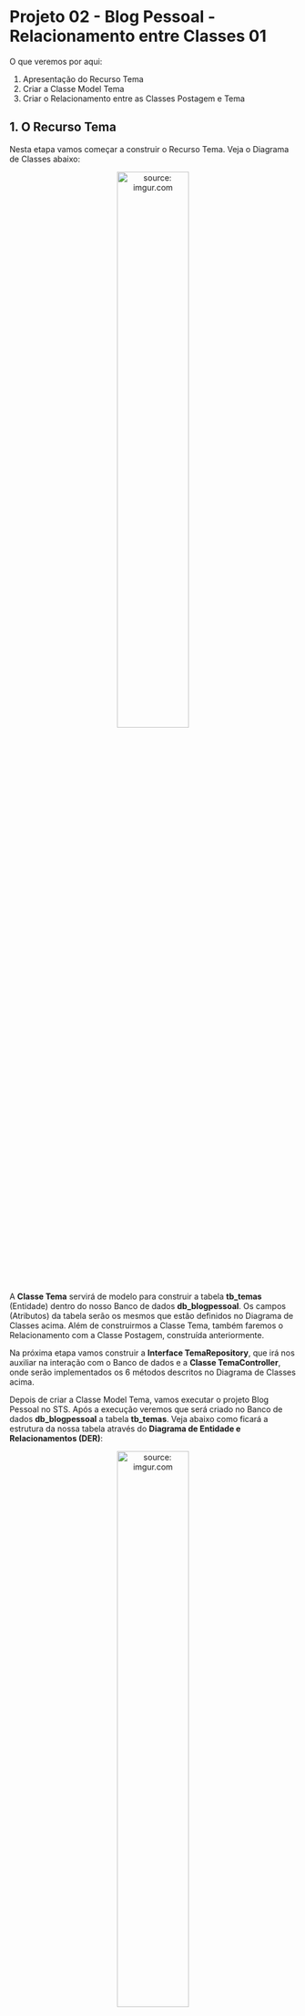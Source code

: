 ﻿
<h1>Projeto 02 - Blog Pessoal - Relacionamento entre Classes 01</h1>

O que veremos por aqui:

1. Apresentação do Recurso Tema
2. Criar a Classe Model Tema
3. Criar o Relacionamento entre as Classes Postagem e Tema

<h2>1. O Recurso Tema</h2>

Nesta etapa vamos começar a construir o Recurso Tema. Veja o Diagrama de Classes abaixo: 

<div align="center"><img src="https://i.imgur.com/ocn729z.png" title="source: imgur.com" width="50%"/></div>

A **Classe Tema** servirá de modelo para construir a tabela **tb_temas** (Entidade) dentro do nosso Banco de dados **db_blogpessoal**. Os campos (Atributos) da tabela serão os mesmos que estão definidos no Diagrama de Classes acima. Além de construirmos a Classe Tema, também faremos o Relacionamento com a Classe Postagem, construída anteriormente. 

Na próxima etapa vamos construir a **Interface TemaRepository**, que irá nos auxiliar na interação com o Banco de dados e a **Classe TemaController**, onde serão implementados os 6 métodos descritos no Diagrama de Classes acima.

Depois de criar a Classe Model Tema, vamos executar o projeto Blog Pessoal no STS. Após a execução veremos que será criado no Banco de dados **db_blogpessoal** a tabela **tb_temas**. Veja abaixo como ficará a estrutura da nossa tabela através do **Diagrama de Entidade e Relacionamentos (DER)**:

<div align="center"><img src="https://i.imgur.com/YKdkCyN.png" title="source: imgur.com" width="50%"/></div>

O Dicionário de dados da nossa tabela tb_tema será o seguinte:

| Atributo      | Tipo de dado | Descrição           | Chave |
| ------------- | ------------ | ------------------- | ----- |
| **id**        | bigint       | Identificador único | PK    |
| **descricao** | varchar(255) | Tema  |       |


| <img src="https://i.imgur.com/vVDBDG0.png" title="source: imgur.com" width="200px"/> | <div align="left"> **ALERTA DE BSM:** *Mantenha a Atenção aos Detalhes ao criar o Recurso Tema. Todas as Camadas (Pacotes: Model, Repository e Controller), já foram criadas no Recurso Postagem.* </div> |
| ------------------------------------------------------------ | ------------------------------------------------------------ |


| <img src="https://i.imgur.com/RfjtOFi.png" title="source: imgur.com" width="160px"/> | <div align="left"> **DICA:** *Caso você tenha alguma dúvida sobre como criar a Classe, executar o projeto, entre outras, consulte a Documentação do Recurso Postagem.* </div> |
| ------------------------------------------------------------ | ------------------------------------------------------------ |

<br />

<h2>👣 Passo 01 - Criar a Classe Tema na Camada Model</h2>

Agora vamos criar a segunda Classe Model que chamaremos de **Tema**.

1. Clique com o botão direito do mouse sobre o **Pacote Model** (**com.generation.blogpessoal.model**), na Source Folder Principal (**src/main/java**), e clique na opção **New 🡪 Class**
3. Na janela **New Java Class**, no item **Name**, digite o nome da Classe (**Tema**), e na sequência clique no botão **Finish** para concluir.

 Agora vamos criar o código da **Classe Model Tema**:

```java
@Entity
@Table(name = "tb_temas")
public class Tema {
	
	@Id
	@GeneratedValue(strategy = GenerationType.IDENTITY)
	private Long id;

	@NotNull(message = "O atributo Descrição é obrigatório")
	private String descricao;

	public Long getId() {
		return this.id;
	}

	public void setId(Long id) {
		this.id = id;
	}

	public String getDescricao() {
		return this.descricao;
	}

	public void setDescricao(String descricao) {
		this.descricao = descricao;
	}

}
```

Observe que no atributo **descricao** utilizamos a anotação **@NotNull**, que **não permite que o atributo seja Nulo, mas permite que ele contenha apenas Espaços em branco**. Você pode configurar uma mensagem para o usuário através do atributo **message**.

<div align="left"><img src="https://i.imgur.com/sv8IEe1.png" title="source: imgur.com" width="25px"/> <a href="https://www.baeldung.com/javax-validation" target="_blank"><b>Documentação: <i>@NotNull</i></b></a>

	
Para concluir, não esqueça de Salvar o código (**File 🡪 Save All**).

<br />

<h2>👣 Passo 02 - Executar o projeto e Checar o Banco de dados</h2>

1. Execute o projeto e verifique no **MySQL Workbench** se a tabela **tb_temas** foi criada no Banco de dados **db_blogpessoal**, como mostra a figura abaixo:

<div align="center"><img src="https://i.imgur.com/v9NTzoW.png" title="source: imgur.com" /></div>

<br />
	
<h2>2. Relacionamento de Classes</h2>

**Mapeamento Objeto-Relacional (ORM)** é o processo de conversão de Objetos Java em Tabelas (Entidades) de Banco de dados. Em outras palavras, isso nos permite interagir com um Banco de dados Relacional sem nenhum código SQL. A **Java Persistence API (JPA)** é uma especificação que define como persistir dados em aplicativos Java. O foco principal do JPA é a camada ORM.

O **JPA** simplifica o tratamento do modelo de Banco de dados Relacional nos aplicativos Java quando mapeamos cada Tabela para uma única Classe de entidade (Model). Assim como no SQL, precisamos criar Relacionamentos entre as tabelas, no JPA também precisamos criar **Relacionamentos entre as Classes** e desta forma construirmos os Relacionamentos entre as Tabelas no Banco de dados como fizemos no MySQL. 

Nesta etapa vamos construir o Relacionamento do Recurso Tema com o Recurso Postagem. Veja o Diagrama de Classes abaixo: 

<div align="center"><img src="https://i.imgur.com/rE9pUwH.png" title="source: imgur.com" /></div>

Para construirmos o Relacionamento entre Classes, assim como no SQL, precisamos definir a cardinalidade do Relacionamento. Para definir a Cardinalidade, o JPA utiliza as anotações abaixo:

| Cardinalidade | Anotação    | Descrição                                                    |
| ------------- | ----------- | ------------------------------------------------------------ |
| **1:1**       | @OneToOne   | No relacionamento OneToOne, um Objeto pode pertencer a apenas um outro Objeto, ou seja, é uma ligação um para um. <br />No Banco de dados significa que cada linha de uma Entidade se refere a **<u>apenas</u>** uma linha de outra Entidade. |
| **1:N**       | @OneToMany  | No relacionamento OneToMany,  um Objeto é referenciado com muitos Objetos.<br/>Em Bancos de dados relacionais, cada linha de uma entidade é referenciada a muitos registros filhos em outra entidade.<br/>O importante é que os registros filhos não podem ter vários pais. Em  uma relação OneToMany entre a Tabela A e a Tabela B, cada linha da Tabela A está ligada a 0, 1 ou muitas linhas da Tabela B.<br/> Numa Relação Unidirecional, a relação será uma relação OneToMany porquê o lado Um da relação manda no Relacionamento. |
| **N:1**       | @ManyToOne  | No relacionamento  ManyToOne,  um Objeto é referenciado com outro Objeto que contém valores únicos.<br/> Em Bancos de dados Relacionais, esses relacionamentos são aplicáveis usando o par Chave Estrangeira (Lado N da Relação) e a  Chave Primária (Lado 1 da Relação), entre as tabelas. O Lado N também deve ter uma Chave Primária.<br />Numa Relação Bidirecional, essa anotação será utilizada para referenciar o Lado Um da Relação, através de um Objeto, que funcionará como a Chave Estrangeira. |
| **N:M**       | @ManyToMany | No relacionamento ManyToMany,  muitos Objetos são referenciados com muitos outros Objetos.<br/>Em Bancos de dados Relacionais, o relacionamento Muitos para Muitos uma ou mais linhas de uma  Entidade são associadas a mais de uma linha em outra Entidade.<br />Os relacionamentos ManyToMany exigem um pouco mais de trabalho do que os outros relacionamentos.<br />Em um Banco de dados, um Relacionamento ManyToMany envolve uma terceira Tabela intermediária, que faz referência a ambas as outras tabelas armazenando as 2 Chaves estrangeiras. |

No modelo Relacional, 1:N e N:1 são a mesma coisa, entretanto no Relacionamento de Classes, além da Cardinalidade é necessário definir a Direção do Relacionamento, ou seja, Se apenas a Classe Mãe exibe a Classe Filha (Unidirecional) ou se Classe Filha também Exibirá a Classe Mãe (Bidirecional), ao listar os dados em uma consulta.

No Modelo Relacional todo Relacionamento é **Unidirecional**, ou seja, **apenas a Tabela que possui a Chave Estrangeira acessa a outra Tabela**. No Relacionamento de Classes, existe a possibilidade do Relacionamento ser **Bidirecional**, ou seja, uma **Classe acessa a outra e vice-versa, independente de possuir ou não a Chave Estrangeira**.

Depois de criar o Relacionamento entre as Classes e executar o projeto Blog Pessoal no STS, veremos que será criado no MySQL a Relação entre as tabelas **tb_postagens** e **tb_temas** Unidirecional. Veja abaixo como ficará a estrutura da nossa tabela através do **Diagrama de Entidade e Relacionamentos (DER)**:

<div align="center"><img src="https://i.imgur.com/73XEIxe.png" title="source: imgur.com" /></div>

Como o JPA faz o mapeamento das Tabelas em Objetos, caso o Relacionamento Bidirecional esteja habilitado, a Relação funcionará independente do Banco de Dados ser Unidirecional.

Vamos construir o Relacionamento Bidirecional (1:N) entre as nossas Classes Tema e Postagem como veremos a seguir. 

<br />
	
<h2>👣 Passo 01 - Criar a Relação ManytoOne na Classe Postagem</h2>

A Classe Postagem será o lado N:1, ou seja, **Muitas Postagens podem ter apenas Um Tema**. Para criar a Relação vamos inserir depois do último atributo da Classe Postagem (data), as 3 linhas destacadas em vermelho na figura abaixo:

<div align="left"><img src="https://i.imgur.com/BKdotGE.png" title="source: imgur.com" /></div>

**Linha 37:** A anotação **@ManyToOne** indica que a Classe Postagem será o lado N:1 e terá um **Objeto da Classe Tema**, que no modelo Relacional será a **Chave Estrangeira na Tabela tb_postagens (tema_id)**.

**Linha 38:** A anotação **@JsonIgnoreProperties** indica que uma parte do JSON será ignorado, ou seja, como a Relação entre as Classes será do tipo Bidirecional, ao listar o Objeto Postagem numa consulta, por exemplo, o Objeto Tema, que será criado na linha 39, será exibido como um **"Sub Objeto"** do Objeto Postagem, como mostra a figura abaixo, devido ao Relacionamento que foi criado.

```json
{
	"id": 1,
	"titulo": "Título da Postagem 01",
	"texto": "Texto da postagem 01",
	"data": "2022-05-02T09:27:11.2221618",
	"tema": {
		"id": 1,
		"descricao": "Tema 01"
	}
}
```

Ao exibir o Objeto Tema, o Objeto Postagem será exibido novamente e na sequência Tema será exibido novamente, criando um looping infinito dentro do JSON, devido a relação Bidirecional. Para impedir o looping infinito e o travamento da nossa aplicação, utilizamos anotação **@JsonIgnoreProperties** para ignorar o Objeto da Classe Postagem, interrompendo a repetição. 

**Linha 39:** Será criado um Objeto da Classe Tema, que receberá os dados do Tema associado ao Objeto da Classe Postagem. Este Objeto representa a Chave Estrangeira da Tabela **tb_postagens (tema_id)**.

Depois do último Método Set, vamos acrescentar os Métodos Get e Set para o novo atributo que foi adicionado na Classe Postagem. Veja o código completo abaixo:

```java
@Entity
@Table(name = "tb_postagens")
public class Postagem {
    
    	@Id
	@GeneratedValue(strategy = GenerationType.IDENTITY) 
	private Long id;
	
	@NotBlank(message = "O atributo título é Obrigatório!") 
	@Size(min = 5, max = 100, message = "O atributo título deve conter no mínimo 05 e no máximo 100 caracteres")
	private String titulo;
	
	@NotBlank(message = "O atributo texto é Obrigatório!")
	@Size(min = 10, max = 1000, message = "O atributo texto deve conter no mínimo 10 e no máximo 1000 caracteres")
	private String texto;
	
	@UpdateTimestamp
	private LocalDateTime data;
	
	@ManyToOne
	@JsonIgnoreProperties("postagem")
	private Tema tema;

	public Long getId() {
		return this.id;
	}

	public void setId(Long id) {
		this.id = id;
	}

	public String getTitulo() {
		return this.titulo;
	}

	public void setTitulo(String titulo) {
		this.titulo = titulo;
	}

	public String getTexto() {
		return this.texto;
	}

	public void setTexto(String texto) {
		this.texto = texto;
	}

	public LocalDateTime getData() {
		return this.data;
	}

	public void setData(LocalDateTime data) {
		this.data = data;
	}

	public Tema getTema() {
		return tema;
	}

	public void setTema(Tema tema) {
		this.tema = tema;
	}

}
```

| <img src="https://i.imgur.com/RfjtOFi.png" title="source: imgur.com" width="170px"/> | <div align="left"> **DICA:** *Toda vez que você adicionar um novo Atributo na sua Classe, não esqueça de criar os Métodos GET e SET do Atributo. Caso contrário, você não conseguirá visualizar ou atualizar os dados do Atributo.* </div> |
| ------------------------------------------------------------ | ------------------------------------------------------------ |

<div align="left"><img src="https://i.imgur.com/sv8IEe1.png" title="source: imgur.com" width="25px"/> <a href="https://docs.jboss.org/hibernate/jpa/2.1/api/javax/persistence/ManyToOne.html" target="_blank"><b>Documentação: <i>@ManyToOne</i></b></a>

<div align="left"><img src="https://i.imgur.com/sv8IEe1.png" title="source: imgur.com" width="25px"/> <a href="https://fasterxml.github.io/jackson-annotations/javadoc/2.6/com/fasterxml/jackson/annotation/JsonIgnoreProperties.html" target="_blank"><b>Documentação: <i>@JsonIgnoreProperties</i></b></a>


<h2>👣 Passo 02 - Criar a Relação OneToMany na Classe Tema</h2>


A Classe Tema será o lado 1:N, ou seja, **Um Tema pode ter Muitas Postagens**. Para criar a Relação vamos inserir depois do último atributo da Classe Tema (descricao), destacadas em vermelho na figura abaixo:

<div align="left"><img src="https://i.imgur.com/jOqEM8N.png" title="source: imgur.com" /></div>

**Linha 27:** A anotação **@OneToMany** indica que a Classe Tema será o lado 1:N e terá **uma Collection List contendo Objetos da Classe Postagem**. Como a Relação entre as Classes será Bidirecional, a Collection List trará a lista com todos os Objetos da Classe Postagem relacionados com cada Objeto da Classe Tema. Como a Classe Tema será a **Classe Proprietária** da Relação, precisamos adicionar dois parâmetros:

- **mappedBy:** Uma vez que definimos o lado Proprietário do Relacionamento (Classe Tema), o Hibernate já possui todas as informações necessárias para mapear o relacionamento em nosso Banco de dados, criar a Chave Estrangeira e o Relacionamento propriamente dito. Para tornar essa associação Bidirecional no modelo Orientado a Objetos, informamos no parâmetro **mappedBy** o nome do Atributo da Classe Proprietária, que foi criado na **Classe Postagem (Tema tema)**, que será o Objeto de referência na Relação. 

- **cascade:** Os relacionamentos de entidade geralmente dependem da existência de outra entidade, por exemplo, o relacionamento **Tema 🡪 Postagem**. Sem o Tema, a entidade Postagem não tem nenhum significado próprio. Quando excluímos a entidade Tema, nossa entidade Postagem também deve ser excluída. **"Cascatear" (cascade)**, é a maneira de conseguir isso. Quando executamos alguma ação na entidade de destino (Tema), a mesma ação será aplicada à entidade associada (Postagem). 
- **CascadeType.ALL:** Quando um Objeto da Classe Tema for modificado, consultado ou apagado, todos os Objetos da Classe Postagem também serão modificados, consultados ou apagados. O Inverso não é verdadeiro.

**Linha 28:** A anotação **@JsonIgnoreProperties** indica que uma parte do JSON será ignorado, ou seja, assim como fizemos na Classe Postagem (Linha 39), também faremos na Classe Tema para impedir o looping infinito.

**Linha 29:** Será criado uma Collection List contendo Objetos da Classe Postagem, que receberá todos os Objetos da  Classe Postagem associadas a cada Objeto da Classe Tema. 

Depois do último Método Set, vamos acrescentar os Métodos Get e Set para o novo atributo que foi adicionado na Classe Postagem. Veja o código completo abaixo:

```java
@Entity
@Table(name = "tb_temas")
public class Tema {
	
	@Id
	@GeneratedValue(strategy = GenerationType.IDENTITY)
	private Long id;

	@NotNull(message = "O atributo Descrição é obrigatório")
	private String descricao;

    	@OneToMany(mappedBy = "tema", cascade = CascadeType.ALL)
	@JsonIgnoreProperties("tema")
	private List<Postagem> postagem;

	public Long getId() {
		return this.id;
	}

	public void setId(Long id) {
		this.id = id;
	}

	
	public String getDescricao() {
		return this.descricao;
	}

	public void setDescricao(String descricao) {
		this.descricao = descricao;
	}

	public List<Postagem> getPostagem() {
		return this.postagem;
	}

	public void setPostagem(List<Postagem> postagem) {
		this.postagem = postagem;
	}

}
```

<div align="left"><img src="https://i.imgur.com/sv8IEe1.png" title="source: imgur.com" width="25px"/> <a href="https://docs.jboss.org/hibernate/jpa/2.1/api/javax/persistence/OneToMany.html" target="_blank"><b>Documentação: <i>@OneToMany</i></b></a>

<div align="left"><img src="https://i.imgur.com/sv8IEe1.png" title="source: imgur.com" width="25px"/> <a href="https://docs.jboss.org/hibernate/jpa/2.1/api/javax/persistence/OneToMany.html#mappedBy()" target="_blank"><b>Documentação: <i>mappedBy</i></b></a>

<div align="left"><img src="https://i.imgur.com/sv8IEe1.png" title="source: imgur.com" width="25px"/> <a href="https://docs.jboss.org/hibernate/jpa/2.1/api/javax/persistence/OneToMany.html#cascade()" target="_blank"><b>Documentação: <i>cascade</i></b></a>

Para concluir, não esqueça de Salvar o código (**File 🡪 Save All**) e verificar se o Projeto está em execução

<br />

<div align="left"><img src="https://i.imgur.com/bQGvf3h.png" title="source: imgur.com" width="25px"/> <a href="https://github.com/conteudoGeneration/backend_blog_pessoal/tree/09-blog_pessoal_relacionamento_01" target="_blank"><b>Código fonte do Projeto</b></a>

<br />

<h2>👣 Passo 03 - Executar o projeto e Checar o Banco de dados</h2>

1. Execute o projeto e verifique no **MySQL Workbench** se a **Chave Estrangeira (tema_id)** foi criada na Tabela **tb_Postagens**, no Banco de dados **db_blogpessoal**, como mostra a figura abaixo:

<div align="center"><img src="https://i.imgur.com/tFAl0La.png" title="source: imgur.com" /></div>

<br />

<h2>Anexo I - Tipos de Cascade</h2>

| Tipo        | Descrição                                                    |
| ----------- | ------------------------------------------------------------ |
| **PERSIST** | Ele propaga a operação de persistir um objeto **Pai** para um objeto **Filho**, assim quando salvar a Entidade Cliente, também será salvo todas as Entidades Telefone associadas. |
| **MERGE**   | Ele propaga a operação de atualização de um objeto **Pai** para um objeto **Filho**, assim quando atualizadas as informações da Entidade Cliente, também  será atualizado no banco de dados todas as informações das Entidades  Telefone associadas. |
| **REMOVE**  | Ele propaga a operação de remoção de um objeto **Pai** para um objeto **Filho**, assim quando remover a Entidade Cliente, também será removida todas as entidades Telefone associadas. |
| **REFRESH** | Ele propaga a operação de recarregar de um objeto **Pai** para um objeto **Filho**, assim, quando houver atualização no banco de dados na Entidade Cliente, todas as entidades Telefone associadas serão recarregadas do banco de  dados. |
| **ALL**     | Corresponde a todas as operações acima (MERGE, PERSIST, REFRESH e REMOVE). |
| **DETACH**  | A operação de desanexação remove a entidade do contexto persistente.  Quando usamos CascaseType.DETACH, a entidade filha também é removida do contexto persistente |

<br />

<div align="left"><img src="https://i.imgur.com/JSfXyzm.png" title="source: imgur.com" width="30px"/> <a href="https://docs.oracle.com/javaee/7/api/javax/persistence/CascadeType.html" target="_blank"><b>Documentação: <i>CascadeType</i></b></a>
